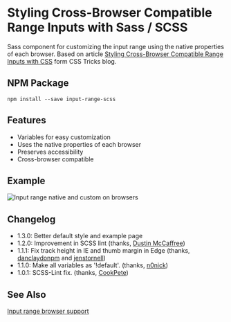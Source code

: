 # Styling Cross-Browser Compatible Range Inputs with Sass / SCSS

Sass component for customizing the input range using the native properties of each browser. Based on article [Styling Cross-Browser Compatible Range Inputs with CSS](https://css-tricks.com/styling-cross-browser-compatible-range-inputs-css/) form CSS Tricks blog.

## NPM Package
```
npm install --save input-range-scss
```
## Features

-   Variables for easy customization
-   Uses the native properties of each browser
-   Preserves accessibility
-   Cross-browser compatible

## Example

![Input range native and custom on browsers](https://github.com/darlanrod/input-range-scss/blob/master/example/input-range-browsers.jpg)

## Changelog

-   1.3.0: Better default style and example page
-   1.2.0: Improvement in SCSS lint (thanks, [Dustin McCaffree](https://github.com/dMcCaffree))
-   1.1.1: Fix track height in IE and thumb margin in Edge (thanks, [danclaydonpm](https://github.com/danclaydonpm) and [jenstornell](https://github.com/jenstornell))
-   1.1.0: Make all variables as '!default'. (thanks, [n0nick](https://github.com/n0nick))
-   1.0.1: SCSS-Lint fix. (thanks, [CookPete](https://github.com/CookPete))

## See Also

[Input range browser support](http://caniuse.com/#feat=input-range)
